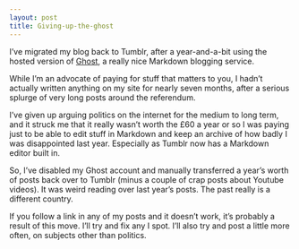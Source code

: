 ```yaml
---
layout: post
title: Giving-up-the-ghost
---
```


I’ve migrated my blog back to Tumblr, after a year-and-a-bit using the hosted version of [Ghost](https://ghost.org/), a really nice Markdown blogging service.

While I’m an advocate of paying for stuff that matters to you, I hadn’t actually written anything on my site for nearly seven months, after a serious splurge of very long posts around the referendum.

I’ve given up arguing politics on the internet for the medium to long term, and it struck me that it really wasn’t worth the £60 a year or so I was paying just to be able to edit stuff in Markdown and keep an archive of how badly I was disappointed last year. Especially as Tumblr now has a Markdown editor built in.

So, I’ve disabled my Ghost account and manually transferred a year’s worth of posts back over to Tumblr (minus a couple of crap posts about Youtube videos). It was weird reading over last year’s posts. The past really is a different country.

If you follow a link in any of my posts and it doesn’t work, it’s probably a result of this move. I’ll try and fix any I spot. I’ll also try and post a little more often, on subjects other than politics.